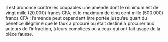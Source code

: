 Il est prononcé contre les coupables une amende dont le minimum est de vingt mille (20.000) francs CFA, et le maximum de cinq cent mille (500.000) francs CFA ; l’amende peut cependant être portée jusqu’au quart du bénéfice illégitime que le faux a procuré ou était destiné à procurer aux auteurs de l’infraction, à leurs complices ou à ceux qui ont fait usage de la pièce fausse.